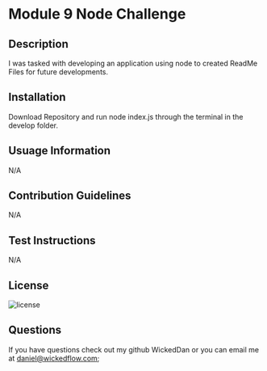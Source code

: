 
# Module 9 Node Challenge
## Description
I was tasked with developing an application using node to created ReadMe Files for future developments.
## Installation
Download Repository and run node index.js through the terminal in the develop folder.
## Usuage Information
N/A
## Contribution Guidelines
N/A
## Test Instructions
N/A
## License
![license](https://img.shields.io/badge/None-License-blue)
## Questions 
If you have questions check out my github WickedDan or you can email me at daniel@wickedflow.com;

            
